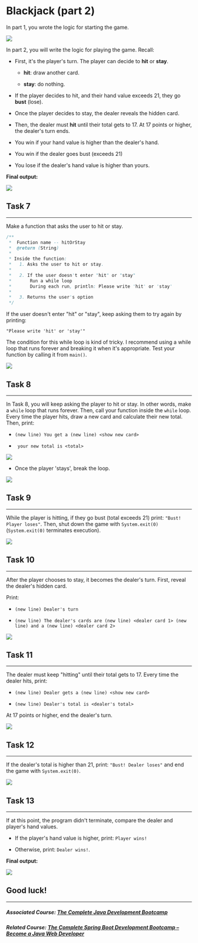 # Blackjack (part 2)

In part 1, you wrote the logic for starting the game.

![](https://firebasestorage.googleapis.com/v0/b/learnthepart-75aed.appspot.com/o/images%2F6dab8e0f-4f4f-42ef-a092-40d7d9571d78?alt=media&token=8b016f96-ab2e-465f-9185-7e16986b599a)

In part 2, you will write the logic for playing the game. Recall:

-   First, it's the player's turn. The player can decide to **hit** or **stay**.

    -   **hit**: draw another card.

    -   **stay**: do nothing.

-   If the player decides to hit, and their hand value exceeds 21, they go **bust** (lose).

-   Once the player decides to stay, the dealer reveals the hidden card.

-   Then, the dealer must **hit** until their total gets to 17. At 17 points or higher, the dealer's turn ends.

-   You win if your hand value is higher than the dealer's hand.

-   You win if the dealer goes bust (exceeds 21)

-   You lose if the dealer's hand value is higher than yours.

**Final output:**

![](https://firebasestorage.googleapis.com/v0/b/learnthepart-75aed.appspot.com/o/images%2F6aaeebfa-1824-497a-be53-81ec2cea8bf6?alt=media&token=6ba7057d-efde-46d9-81cb-5ca07ec49384)

## Task 7
------

Make a function that asks the user to hit or stay.

```java
/**
 *  Function name -- hitOrStay
 *  @return (String)
 *
 * Inside the function:
 *   1. Asks the user to hit or stay.
 *
 *   2. If the user doesn't enter "hit" or "stay"
 *       Run a while loop
 *       During each run, println: Please write 'hit' or 'stay'
 *
 *   3. Returns the user's option
 */
```

If the user doesn't enter "hit" or "stay", keep asking them to try again by printing:

`"Please write 'hit' or 'stay'"`

The condition for this while loop is kind of tricky. I recommend using a while loop that runs forever and breaking it when it's appropriate. Test your function by calling it from `main()`.

![](https://firebasestorage.googleapis.com/v0/b/learnthepart-75aed.appspot.com/o/images%2F4def7840-d792-4366-b0e1-9617e3c33497?alt=media&token=2aa0f178-46dd-4c36-91a6-59cd54f8d224)

## Task 8
------

In Task 8, you will keep asking the player to hit or stay. In other words, make a `while` loop that runs forever. Then, call your function inside the `while` loop. Every time the player hits, draw a new card and calculate their new total. Then, print:

- `(new line) You get a (new line) <show new card>`

- ` your new total is <total>`

![](https://firebasestorage.googleapis.com/v0/b/learnthepart-75aed.appspot.com/o/images%2F2a057fac-7aae-4507-8fc6-3be0a7315ff9?alt=media&token=88113175-aaa0-4508-8f26-66725eeabbac)

-   Once the player 'stays', break the loop.

![](https://firebasestorage.googleapis.com/v0/b/learnthepart-75aed.appspot.com/o/images%2F229019d8-b604-41cb-8c34-e5f811cbc687?alt=media&token=39e43558-e61e-4e4e-bc11-8aa097f95d2c)

## Task 9
------

While the player is hitting, if they go bust (total exceeds 21) print: `"Bust! Player loses"`. Then, shut down the game with `System.exit(0)` (`System.exit(0)` terminates execution).

![](https://firebasestorage.googleapis.com/v0/b/learnthepart-75aed.appspot.com/o/images%2F997ca750-bd0a-45e5-b490-3fbb34fedad3?alt=media&token=b0bf8ad9-9788-4c53-a179-dd1a6bbb307a)

## Task 10
-------

After the player chooses to stay, it becomes the dealer's turn. First, reveal the dealer's hidden card.

Print:

- `(new line) Dealer's turn`

- `(new line) The dealer's cards are (new line) <dealer card 1> (new line) and a (new line) <dealer card 2>`

![](https://firebasestorage.googleapis.com/v0/b/learnthepart-75aed.appspot.com/o/images%2F0b530327-85a8-4898-bf05-b32db51b8f4c?alt=media&token=6545478f-ff33-481b-aed5-70691677a117)

## Task 11
-------

The dealer must keep "hitting" until their total gets to 17.
Every time the dealer hits, print:

- `(new line) Dealer gets a (new line) <show new card>`

- `(new line) Dealer's total is <dealer's total>`

At 17 points or higher, end the dealer's turn.



![](https://firebasestorage.googleapis.com/v0/b/learnthepart-75aed.appspot.com/o/images%2F240e9da8-ade9-416f-bfab-4e410b80e0b6?alt=media&token=0387b555-cbe2-4468-9a56-5e457cac50c9)

## Task 12
-------

If the dealer's total is higher than 21, print: `"Bust! Dealer loses"` and end the game with `System.exit(0)`.

![](https://firebasestorage.googleapis.com/v0/b/learnthepart-75aed.appspot.com/o/images%2F9fa97e5c-0c34-453c-9e57-636e75b1d6a1?alt=media&token=ce799ff8-8c20-4d98-93e2-b0aab4798f72)

## Task 13
-------

If at this point, the program didn't terminate, compare the dealer and player's hand values.

-   If the player's hand value is higher, print: `Player wins!`

-   Otherwise, print: `Dealer wins!`.

**Final output:**

![](https://firebasestorage.googleapis.com/v0/b/learnthepart-75aed.appspot.com/o/images%2F3f3d6c9e-c7b2-48dc-97e7-2a895ff6b654?alt=media&token=4af2bff2-880b-4184-bfca-1928f4adf473)

## Good luck!
----------

##### Associated Course: [The Complete Java Development Bootcamp](https://udemy-redirect-app.herokuapp.com/java)
##### Related Course: [The Complete Spring Boot Development Bootcamp – Become a Java Web Developer](https://udemy-redirect-app.herokuapp.com/spring)